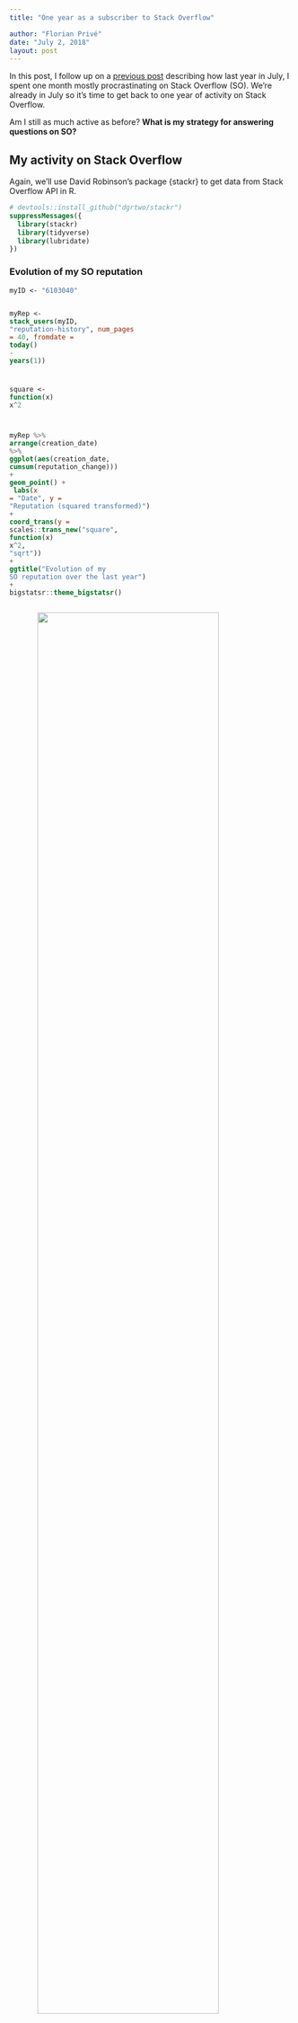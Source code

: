 ```yaml
---
title: "One year as a subscriber to Stack Overflow"

author: "Florian Privé"
date: "July 2, 2018"
layout: post
---
```


<script src="{{ site.url }}{{ site.baseurl }}/knitr_files/post-SO-year_files/htmlwidgets-1.2/htmlwidgets.js"></script>
<script src="{{ site.url }}{{ site.baseurl }}/knitr_files/post-SO-year_files/jquery-1.12.4/jquery.min.js"></script>
<script src="{{ site.url }}{{ site.baseurl }}/knitr_files/post-SO-year_files/datatables-binding-0.4/datatables.js"></script>
<script src="{{ site.url }}{{ site.baseurl }}/knitr_files/post-SO-year_files/dt-core-1.10.16/js/jquery.dataTables.min.js"></script>
<script src="{{ site.url }}{{ site.baseurl }}/knitr_files/post-SO-year_files/crosstalk-1.0.0/js/crosstalk.min.js"></script>

<section class="main-content">
<p>In this post, I follow up on a <a href="https://privefl.github.io/blog/one-month-as-a-procrastinator-on-stack-overflow/">previous post</a> describing how last year in July, I spent one month mostly procrastinating on Stack Overflow (SO). We’re already in July so it’s time to get back to one year of activity on Stack Overflow.</p>
<p>Am I still as much active as before? <strong>What is my strategy for answering questions on SO?</strong></p>
<div id="my-activity-on-stack-overflow" class="section level2">
<h2>My activity on Stack Overflow</h2>
<p>Again, we’ll use David Robinson’s package {stackr} to get data from Stack Overflow API in R.</p>
<div class="sourceCode"><pre class="sourceCode r"><code class="sourceCode r"><span class="co"># devtools::install_github(&quot;dgrtwo/stackr&quot;)</span>
<span class="kw">suppressMessages</span>({
  <span class="kw">library</span>(stackr)
  <span class="kw">library</span>(tidyverse)
  <span class="kw">library</span>(lubridate)
})</code></pre></div>
<div id="evolution-of-my-so-reputation" class="section level3">
<h3>Evolution of my SO reputation</h3>
<div class="sourceCode"><pre class="sourceCode r"><code class="sourceCode r">myID &lt;-<span class="st"> &quot;6103040&quot;</span>

myRep &lt;-<span class="st"> </span><span class="kw">stack_users</span>(myID, <span class="st">&quot;reputation-history&quot;</span>, <span class="dt">num_pages =</span> <span class="dv">40</span>,
                     <span class="dt">fromdate =</span> <span class="kw">today</span>() <span class="op">-</span><span class="st"> </span><span class="kw">years</span>(<span class="dv">1</span>))

square &lt;-<span class="st"> </span><span class="cf">function</span>(x) x<span class="op">^</span><span class="dv">2</span>

myRep <span class="op">%&gt;%</span>
<span class="st">  </span><span class="kw">arrange</span>(creation_date) <span class="op">%&gt;%</span>
<span class="st">  </span><span class="kw">ggplot</span>(<span class="kw">aes</span>(creation_date, <span class="kw">cumsum</span>(reputation_change))) <span class="op">+</span>
<span class="st">  </span><span class="kw">geom_point</span>() <span class="op">+</span>
<span class="st">  </span><span class="kw">labs</span>(<span class="dt">x =</span> <span class="st">&quot;Date&quot;</span>, <span class="dt">y =</span> <span class="st">&quot;Reputation (squared transformed)&quot;</span>) <span class="op">+</span>
<span class="st">  </span><span class="kw">coord_trans</span>(<span class="dt">y =</span> scales<span class="op">::</span><span class="kw">trans_new</span>(<span class="st">&quot;square&quot;</span>, <span class="cf">function</span>(x) x<span class="op">^</span><span class="dv">2</span>, <span class="st">&quot;sqrt&quot;</span>)) <span class="op">+</span><span class="st"> </span>
<span class="st">  </span><span class="kw">ggtitle</span>(<span class="st">&quot;Evolution of my SO reputation over the last year&quot;</span>) <span class="op">+</span><span class="st"> </span>
<span class="st">  </span>bigstatsr<span class="op">::</span><span class="kw">theme_bigstatsr</span>()</code></pre></div>
<p><img src="{{ site.url }}{{ site.baseurl }}/knitr_files/post-SO-year_files/figure-html/unnamed-chunk-44-1.png" width="80%" style="display: block; margin: auto;" /></p>
<p>So, it seems that my activity is slowing gently (my reputation is proportional to the square root of time). Yet, it is still increasing steadily; so what is my strategy for answering questions on SO?</p>
</div>
<div id="analyzing-my-answers" class="section level3">
<h3>Analyzing my answers</h3>
<p>You’ll have to wait for the answer to what is my strategy for answering questions on SO. For a hint, let’s analyze my answers and tags I’m involved in.</p>
<div class="sourceCode"><pre class="sourceCode r"><code class="sourceCode r">(myAnswers &lt;-<span class="st"> </span><span class="kw">stack_users</span>(myID, <span class="st">&quot;answers&quot;</span>, <span class="dt">num_pages =</span> <span class="dv">30</span>,
                          <span class="dt">fromdate =</span> <span class="kw">today</span>() <span class="op">-</span><span class="st"> </span><span class="kw">years</span>(<span class="dv">1</span>)) <span class="op">%&gt;%</span>
<span class="st">    </span><span class="kw">select</span>(<span class="op">-</span><span class="kw">starts_with</span>(<span class="st">&quot;owner&quot;</span>)) <span class="op">%&gt;%</span>
<span class="st">    </span><span class="kw">arrange</span>(<span class="kw">desc</span>(score)) <span class="op">%&gt;%</span>
<span class="st">    </span><span class="kw">as_tibble</span>())</code></pre></div>
<pre><code>## # A tibble: 233 x 7
##    is_accepted score last_activity_date  creation_date       answer_id
##    &lt;lgl&gt;       &lt;int&gt; &lt;dttm&gt;              &lt;dttm&gt;                  &lt;int&gt;
##  1 TRUE            9 2017-09-23 16:17:50 2017-09-23 16:17:50  46380540
##  2 FALSE           9 2017-07-17 11:07:14 2017-07-16 22:21:05  45132967
##  3 TRUE            7 2018-01-08 07:56:00 2018-01-08 07:56:00  48145565
##  4 TRUE            6 2018-04-02 16:33:12 2018-04-02 16:33:12  49613215
##  5 TRUE            6 2018-01-12 19:14:48 2018-01-12 16:55:13  48229752
##  6 FALSE           5 2018-06-10 19:31:10 2018-06-10 10:27:44  50781872
##  7 TRUE            5 2018-04-17 08:06:35 2018-04-17 00:04:32  49866924
##  8 TRUE            5 2018-04-03 12:02:45 2018-04-03 12:02:45  49627302
##  9 TRUE            5 2017-11-02 16:24:28 2017-10-31 20:59:28  47043625
## 10 TRUE            5 2017-07-25 09:27:02 2017-07-25 09:27:02  45296612
## # ... with 223 more rows, and 2 more variables: question_id &lt;int&gt;,
## #   last_edit_date &lt;dttm&gt;</code></pre>
<p>So it seems I’ve answered 233 questions over the past year. This time, my answers with the greatest scores were mostly accepted.</p>
<p>The first one is just translating some R code in Rcpp. The two other ones are <strong>dplyr</strong> questions.</p>
<div class="sourceCode"><pre class="sourceCode r"><code class="sourceCode r">myAnswers <span class="op">%&gt;%</span><span class="st"> </span>
<span class="st">  </span><span class="kw">group_by</span>(score) <span class="op">%&gt;%</span>
<span class="st">  </span><span class="kw">summarise</span>(
    <span class="dt">N =</span> <span class="kw">n</span>(),
    <span class="dt">acceptance_ratio =</span> <span class="kw">mean</span>(is_accepted)
  )</code></pre></div>
<pre><code>## # A tibble: 10 x 3
##    score     N acceptance_ratio
##    &lt;int&gt; &lt;int&gt;            &lt;dbl&gt;
##  1    -1     4            0.250
##  2     0    80            0.362
##  3     1    78            0.449
##  4     2    44            0.545
##  5     3     9            0.444
##  6     4     6            0.667
##  7     5     7            0.857
##  8     6     2            1.00 
##  9     7     1            1.00 
## 10     9     2            0.500</code></pre>
<div class="sourceCode"><pre class="sourceCode r"><code class="sourceCode r"><span class="kw">mean</span>(myAnswers<span class="op">$</span>score)</code></pre></div>
<pre><code>## [1] 1.223176</code></pre>
<p>It seems that these days, it is harder to get answers that are highly upvoted.</p>
</div>
<div id="tags-im-involved-in" class="section level3">
<h3>Tags I’m involved in</h3>
<p>If we don’t count my first month of activity:</p>
<div class="sourceCode"><pre class="sourceCode r"><code class="sourceCode r"><span class="kw">stack_users</span>(myID, <span class="st">&quot;tags&quot;</span>, <span class="dt">num_pages =</span> <span class="dv">40</span>,
            <span class="dt">fromdate =</span> <span class="kw">today</span>() <span class="op">-</span><span class="st"> </span><span class="kw">months</span>(<span class="dv">11</span>)) <span class="op">%&gt;%</span>
<span class="st">  </span><span class="kw">select</span>(name, count) <span class="op">%&gt;%</span>
<span class="st">  </span>DT<span class="op">::</span><span class="kw">datatable</span>() </code></pre></div>
<div id="htmlwidget-7c9d6aadefe0759076ae" style="width:100%;height:auto;" class="datatables html-widget"></div>
<script type="application/json" data-for="htmlwidget-7c9d6aadefe0759076ae">{"x":{"filter":"none","data":[["1","2","3","4","5","6","7","8","9","10","11","12","13","14","15","16","17","18","19","20","21","22","23","24","25","26","27","28","29","30","31","32","33","34","35","36","37","38","39","40","41","42","43","44","45","46","47","48","49","50","51","52","53","54","55","56","57","58","59","60","61","62","63","64","65","66","67","68","69","70","71","72","73","74","75","76","77","78","79","80","81","82","83","84","85","86","87","88","89","90","91","92","93","94","95","96","97","98","99","100","101","102","103","104","105","106","107","108","109","110","111","112","113","114","115","116","117","118","119","120","121","122","123","124","125","126","127","128","129","130","131","132","133","134","135","136","137","138","139","140","141","142","143","144","145","146","147","148","149","150","151","152","153","154","155"],["r","performance","rcpp","parallel-processing","foreach","r-bigmemory","vectorization","for-loop","matrix","doparallel","dataframe","optimization","function","dplyr","loops","apply","c++","ggplot2","lapply","combinations","parallel-foreach","r6","random","r-package","tidyverse","tree","travis-ci","while-loop","vector","r-markdown","roxygen2","tibble","parallel.foreach","plot","data.table","bigdata","armadillo","large-data","nnet","list","nse","max","downcasting","if-statement","image","int","ls","macos","magrittr","math","mathematical-optimization","ggtree","git","glmulti","global-variables","graph-algorithm","great-circle","gsl","html","htmlwidget","mclapply","mcmc","memory","moving-average","multicore","multidimensional-array","multidplyr","multinomial","multithreading","na","names","nested","nested-loops","netcdf","nodes","non-linear-regression","linux","matrix-multiplication","arrays","attributes","awk","aggregate","algorithm","animation","ape-phylo","boolean","boolean-logic","boost-variant","arguments","eigen","embed","extract","ff","finance","floating-point","folders","forcats","genome","geosphere","dbplyr","debugging","devtools","digits","dompi","plyr","position","probability-density","processing-efficiency","purrr","python","queue","package","raster","rparallel","rstudio","sample","sampling","sapply","scoping","sed","sentiment-analysis","seq","session","set-difference","shared-memory","snow","snowfall","solver","statistical-test","statistics","stochastic","stochastic-process","string","summarization","svd","system2","tapply","templates","text-analysis","roc","permutation","pkgdown","rds","recursion","ref","reference-class","regex","reshape","rlang","windows","xts","user-interface","vignette","warnings","which"],[187,36,34,33,19,14,12,11,11,10,8,8,7,7,7,6,6,5,3,3,3,3,3,3,3,3,2,2,2,2,2,2,2,2,2,2,2,2,2,2,2,2,2,2,1,1,1,1,1,1,1,1,1,1,1,1,1,1,1,1,1,1,1,1,1,1,1,1,1,1,1,1,1,1,1,1,1,1,1,1,1,1,1,1,1,1,1,1,1,1,1,1,1,1,1,1,1,1,1,1,1,1,1,1,1,1,1,1,1,1,1,1,1,1,1,1,1,1,1,1,1,1,1,1,1,1,1,1,1,1,1,1,1,1,1,1,1,1,1,1,1,1,1,1,1,1,1,1,1,1,1,1,1,1,1]],"container":"<table class=\"display\">\n  <thead>\n    <tr>\n      <th> <\/th>\n      <th>name<\/th>\n      <th>count<\/th>\n    <\/tr>\n  <\/thead>\n<\/table>","options":{"columnDefs":[{"className":"dt-right","targets":2},{"orderable":false,"targets":0}],"order":[],"autoWidth":false,"orderClasses":false}},"evals":[],"jsHooks":[]}</script>
<p><br/></p>
<ul>
<li><p>I’m obviously answering only R questions</p></li>
<li><p>The tags I’m mostly answering questions from are “performance”, “rcpp”, “parallel-processing”, “foreach”, “r-bigmemory”, “vectorization”.</p></li>
</ul>
</div>
<div id="performance" class="section level3">
<h3>Performance</h3>
<p>As you can see, all these tags are about performance of code. I really enjoy performance problems (get the same result but much faster).</p>
<p>I can spend hours on a question about performance and am sometimes rewarded with a solution that is 3 order of magnitude faster (see e.g. <a href="https://privefl.github.io/blog/performance-when-algorithmics-meets-mathematics/">this other post</a>).</p>
<p>I hope I could share my knowledge about performance through a tutorial in Toulouse next year.</p>
</div>
</div>
<div id="conclusion-and-answer" class="section level2">
<h2>Conclusion and answer</h2>
<p>So, the question was “What is my strategy for answering questions on SO?”. And the answer is.. in the title: I am a subscriber.</p>
<p>I subscribe to tags on Stack Overflow. It has many benefits:</p>
<ul>
<li><p>you don’t have to <a href="https://meta.stackexchange.com/questions/9731/fastest-gun-in-the-west-problem">rush to answer</a> because questions you receive by mail are 30min-old unanswered ones, so the probability that someone will answer at the same time as you is low.</p></li>
<li><p>you can focus and what you’re good at, what you’re interested in, or just what you want to learn. For example, I subscribed to the very new tag “r-future” (for the R package {future}) because I’m interested in this package, even if I don’t know how to use it yet. I had the chance to meet with its author, Henrik Bengtsson, at eRum2018 and he actually already knew me through parallel questions on SO :D.</p></li>
</ul>
<p>However, some tags (like “performance” or “foreach”) are relevant for many programming languages so that you would be flooded with irrelevant questions if subscribing directly to these tags. A simple solution to this problem is to subscribe to a feed of a combination of tags, like [<a href="https://stackoverflow.com/feeds/tag?tagnames=r+and+foreach&amp;sort=newest" class="uri">https://stackoverflow.com/feeds/tag?tagnames=r+and+foreach&amp;sort=newest</a>]. I use <a href="https://blogtrottr.com/">this website</a> to subscribe to feeds.</p>
<p>I will continue answering questions on SO, so see you there!</p>
</div>
</section>
